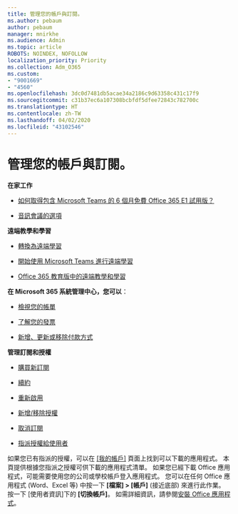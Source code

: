 ```yaml
---
title: 管理您的帳戶與訂閱。
ms.author: pebaum
author: pebaum
manager: mnirkhe
ms.audience: Admin
ms.topic: article
ROBOTS: NOINDEX, NOFOLLOW
localization_priority: Priority
ms.collection: Adm_O365
ms.custom:
- "9001669"
- "4560"
ms.openlocfilehash: 3dc0d7481db5acae34a2186c9d63358c431c17f9
ms.sourcegitcommit: c31b37ec6a107308bcbfdf5dfee72843c782700c
ms.translationtype: HT
ms.contentlocale: zh-TW
ms.lasthandoff: 04/02/2020
ms.locfileid: "43102546"
---
```

# <a name="manage-your-account-and-subscriptions"></a>管理您的帳戶與訂閱。

**在家工作**
- [如何取得包含 Microsoft Teams 的 6 個月免費 Office 365 E1 試用版？](https://docs.microsoft.com/MicrosoftTeams/e1-trial-license)

- [音訊會議的選項](https://docs.microsoft.com/alchemyinsights/options-for-audio-conferencing)

**遠端教學和學習**

- [轉換為遠端學習](https://www.microsoft.com/education/remote-learning)

- [開始使用 Microsoft Teams 進行遠端學習](https://docs.microsoft.com/MicrosoftTeams/remote-learning-edu)

- [Office 365 教育版中的遠端教學和學習](https://docs.microsoft.com/MicrosoftTeams/remote-learning-edu)

**在 Microsoft 365 系統管理中心，您可以**： 

- [檢視您的帳單](https://docs.microsoft.com/microsoft-365/commerce/billing-and-payments/view-your-bill-or-invoice) 

- [了解您的發票](https://docs.microsoft.com/microsoft-365/commerce/billing-and-payments/understand-your-invoice)

- [新增、更新或移除付款方式](https://docs.microsoft.com/microsoft-365/commerce/billing-and-payments/add-update-or-remove-credit-card-or-bank-account)

**管理訂閱和授權** 

- [購買新訂閱](https://docs.microsoft.com/microsoft-365/commerce/subscriptions/upgrade-to-different-plan)

- [續約](https://docs.microsoft.com/microsoft-365/commerce/subscriptions/renew-your-subscription) 

- [重新啟用](https://docs.microsoft.com/microsoft-365/commerce/subscriptions/reactivate-your-subscription)

- [新增/移除授權](https://docs.microsoft.com/microsoft-365/commerce/licenses/buy-licenses)

- [取消訂閱](https://docs.microsoft.com/microsoft-365/commerce/subscriptions/cancel-your-subscription)

- [指派授權給使用者](https://docs.microsoft.com/microsoft-365/admin/manage/assign-licenses-to-users)

如果您已有指派的授權，可以在 [[我的帳戶]](https://portal.office.com/account/#installs) 頁面上找到可以下載的應用程式。 本頁提供根據您指派之授權可供下載的應用程式清單。 如果您已經下載 Office 應用程式，可能需要使用您的公司或學校帳戶登入應用程式。 您可以在任何 Office 應用程式 (Word、Excel 等) 中按一下 **[檔案] > [帳戶]** (接近底部) 來進行此作業。 按一下 [使用者資訊]下的 **[切換帳戶]**。 如需詳細資訊，請參閱[安裝 Office 應用程式](https://docs.microsoft.com/microsoft-365/admin/setup/install-applications)。 
